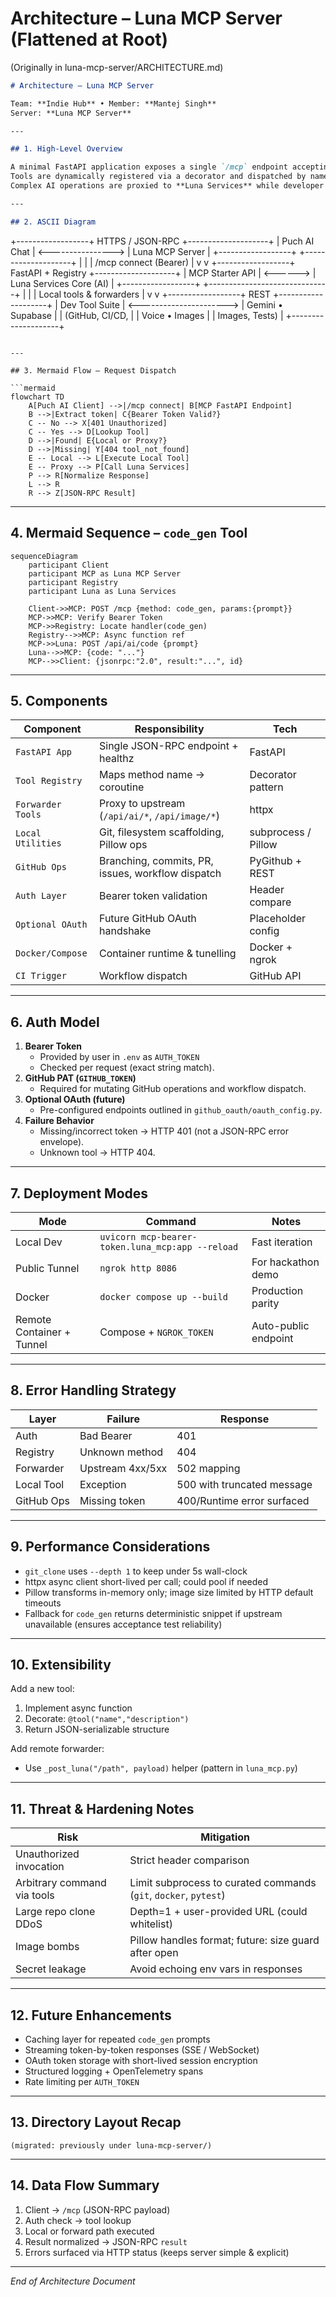 # Architecture – Luna MCP Server (Flattened at Root)

(Originally in luna-mcp-server/ARCHITECTURE.md)

```markdown
# Architecture – Luna MCP Server

Team: **Indie Hub** • Member: **Mantej Singh**
Server: **Luna MCP Server**

---

## 1. High-Level Overview

A minimal FastAPI application exposes a single `/mcp` endpoint accepting JSON-RPC 2.0 requests over HTTPS.
Tools are dynamically registered via a decorator and dispatched by name.
Complex AI operations are proxied to **Luna Services** while developer utilities execute locally.

---

## 2. ASCII Diagram

```
+------------------+  HTTPS / JSON-RPC  +--------------------+
|   Puch AI Chat   | <----------------> |  Luna MCP Server   |
+------------------+                    +--------------------+
          |                                     |
          |  /mcp connect (Bearer)              |
          v                                     v
+------------------+  FastAPI + Registry +--------------------+
| MCP Starter API  | <------> |   Luna Services Core (AI)    |
+------------------+          +------------------------------+
          |                                     |
          |  Local tools & forwarders           |
          v                                     v
+------------------+           REST           +--------------------+
| Dev Tool Suite   | <----------------------> |  Gemini • Supabase |
| (GitHub, CI/CD,  |                          |  Voice  •  Images  |
|  Images, Tests)  |                          +--------------------+
```

---

## 3. Mermaid Flow – Request Dispatch

```mermaid
flowchart TD
    A[Puch AI Client] -->|/mcp connect| B[MCP FastAPI Endpoint]
    B -->|Extract token| C{Bearer Token Valid?}
    C -- No --> X[401 Unauthorized]
    C -- Yes --> D[Lookup Tool]
    D -->|Found| E{Local or Proxy?}
    D -->|Missing| Y[404 tool_not_found]
    E -- Local --> L[Execute Local Tool]
    E -- Proxy --> P[Call Luna Services]
    P --> R[Normalize Response]
    L --> R
    R --> Z[JSON-RPC Result]
```

---

## 4. Mermaid Sequence – `code_gen` Tool

```mermaid
sequenceDiagram
    participant Client
    participant MCP as Luna MCP Server
    participant Registry
    participant Luna as Luna Services

    Client->>MCP: POST /mcp {method: code_gen, params:{prompt}}
    MCP->>MCP: Verify Bearer Token
    MCP->>Registry: Locate handler(code_gen)
    Registry-->>MCP: Async function ref
    MCP->>Luna: POST /api/ai/code {prompt}
    Luna-->>MCP: {code: "..."}
    MCP-->>Client: {jsonrpc:"2.0", result:"...", id}
```

---

## 5. Components

| Component | Responsibility | Tech |
|-----------|---------------|------|
| `FastAPI App` | Single JSON-RPC endpoint + healthz | FastAPI |
| `Tool Registry` | Maps method name → coroutine | Decorator pattern |
| `Forwarder Tools` | Proxy to upstream (`/api/ai/*`, `/api/image/*`) | httpx |
| `Local Utilities` | Git, filesystem scaffolding, Pillow ops | subprocess / Pillow |
| `GitHub Ops` | Branching, commits, PR, issues, workflow dispatch | PyGithub + REST |
| `Auth Layer` | Bearer token validation | Header compare |
| `Optional OAuth` | Future GitHub OAuth handshake | Placeholder config |
| `Docker/Compose` | Container runtime & tunelling | Docker + ngrok |
| `CI Trigger` | Workflow dispatch | GitHub API |

---

## 6. Auth Model

1. **Bearer Token**
   - Provided by user in `.env` as `AUTH_TOKEN`
   - Checked per request (exact string match).
2. **GitHub PAT (`GITHUB_TOKEN`)**
   - Required for mutating GitHub operations and workflow dispatch.
3. **Optional OAuth (future)**
   - Pre-configured endpoints outlined in `github_oauth/oauth_config.py`.
4. **Failure Behavior**
   - Missing/incorrect token → HTTP 401 (not a JSON-RPC error envelope).
   - Unknown tool → HTTP 404.

---

## 7. Deployment Modes

| Mode | Command | Notes |
|------|---------|-------|
| Local Dev | `uvicorn mcp-bearer-token.luna_mcp:app --reload` | Fast iteration |
| Public Tunnel | `ngrok http 8086` | For hackathon demo |
| Docker | `docker compose up --build` | Production parity |
| Remote Container + Tunnel | Compose + `NGROK_TOKEN` | Auto-public endpoint |

---

## 8. Error Handling Strategy

| Layer | Failure | Response |
|-------|---------|----------|
| Auth | Bad Bearer | 401 |
| Registry | Unknown method | 404 |
| Forwarder | Upstream 4xx/5xx | 502 mapping |
| Local Tool | Exception | 500 with truncated message |
| GitHub Ops | Missing token | 400/Runtime error surfaced |

---

## 9. Performance Considerations

- `git_clone` uses `--depth 1` to keep under 5s wall-clock
- httpx async client short-lived per call; could pool if needed
- Pillow transforms in-memory only; image size limited by HTTP default timeouts
- Fallback for `code_gen` returns deterministic snippet if upstream unavailable (ensures acceptance test reliability)

---

## 10. Extensibility

Add a new tool:
1. Implement async function
2. Decorate: `@tool("name","description")`
3. Return JSON-serializable structure

Add remote forwarder:
- Use `_post_luna("/path", payload)` helper (pattern in `luna_mcp.py`)

---

## 11. Threat & Hardening Notes

| Risk | Mitigation |
|------|------------|
| Unauthorized invocation | Strict header comparison |
| Arbitrary command via tools | Limit subprocess to curated commands (`git`, `docker`, `pytest`) |
| Large repo clone DDoS | Depth=1 + user-provided URL (could whitelist) |
| Image bombs | Pillow handles format; future: size guard after open |
| Secret leakage | Avoid echoing env vars in responses |

---

## 12. Future Enhancements

- Caching layer for repeated `code_gen` prompts
- Streaming token-by-token responses (SSE / WebSocket)
- OAuth token storage with short-lived session encryption
- Structured logging + OpenTelemetry spans
- Rate limiting per `AUTH_TOKEN`

---

## 13. Directory Layout Recap

```
(migrated: previously under luna-mcp-server/)
```

---

## 14. Data Flow Summary

1. Client → `/mcp` (JSON-RPC payload)
2. Auth check → tool lookup
3. Local or forward path executed
4. Result normalized → JSON-RPC `result`
5. Errors surfaced via HTTP status (keeps server simple & explicit)

---

_End of Architecture Document_
```
